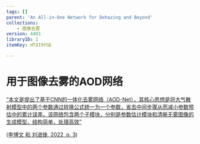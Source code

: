 ```yaml
---
tags: []
parent: 'An All-in-One Network for Dehazing and Beyond'
collections:
    - 图像去雾
version: 4491
libraryID: 1
itemKey: HTXI9YGE

---
```

# 用于图像去雾的AOD网络

<span class="highlight" data-annotation="%7B%22attachmentURI%22%3A%22http%3A%2F%2Fzotero.org%2Fusers%2F10046823%2Fitems%2FJBUG7CXA%22%2C%22pageLabel%22%3A%223%22%2C%22position%22%3A%7B%22pageIndex%22%3A2%2C%22rects%22%3A%5B%5B231.234%2C703.719%2C297.37%2C715.561%5D%2C%5B79.475%2C687.969%2C297.37%2C699.786%5D%2C%5B79.475%2C672.219%2C297.371%2C684.036%5D%2C%5B79.475%2C656.469%2C297.37%2C668.286%5D%2C%5B79.475%2C640.719%2C297.37%2C652.536%5D%2C%5B79.475%2C624.969%2C297.37%2C636.786%5D%2C%5B79.475%2C609.219%2C163.264%2C621.036%5D%5D%7D%2C%22citationItem%22%3A%7B%22uris%22%3A%5B%22http%3A%2F%2Fzotero.org%2Fusers%2F10046823%2Fitems%2FR7FBEADT%22%5D%2C%22locator%22%3A%223%22%7D%7D" ztype="zhighlight"><a href="zotero://open-pdf/library/items/JBUG7CXA?page=3">“本文是提出了基于CNN的一体化去雾网络（AOD-Net），其核心思想是将大气散射模型中的两个参数通过转换公式统一为一个参数，省去中间步骤从而减小参数预估中的累计误差。该网络包含两个子模块，分别是参数估计模块和清晰无雾图像的生成模型，结构简单，处理高效”</a></span>

<span class="citation" data-citation="%7B%22citationItems%22%3A%5B%7B%22uris%22%3A%5B%22http%3A%2F%2Fzotero.org%2Fusers%2F10046823%2Fitems%2FR7FBEADT%22%5D%2C%22locator%22%3A%223%22%7D%5D%2C%22properties%22%3A%7B%7D%7D" ztype="zcitation">(<span class="citation-item"><a href="zotero://select/library/items/R7FBEADT">李博文 和 刘进锋, 2022, p. 3</a></span>)</span>
